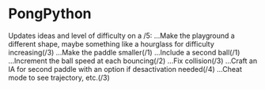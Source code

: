 # PongPython

Updates ideas and level of difficulty on a /5:
...Make the playground a different shape, maybe something like a hourglass for difficulty increasing(/3)
...Make the paddle smaller(/1)
...Include a second ball(/1)
...Increment the ball speed at each bouncing(/2)
...Fix collision(/3)
...Craft an IA for second paddle with an option if desactivation needed(/4)
...Cheat mode to see trajectory, etc.(/3)
    
